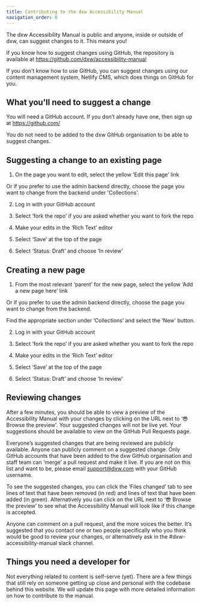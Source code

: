 ```yaml
---
title: Contributing to the dxw Accessibility Manual
navigation_order: 0
---
```


The dxw Accessibility Manual is public and anyone, inside or outside of dxw, can suggest changes to it. This means you!

If you know how to suggest changes using GitHub, the repository is available at https://github.com/dxw/accessibility-manual

If you don't know how to use GitHub, you can suggest changes using our content management system, Netlify CMS, which does things on GitHub for you.

## What you'll need to suggest a change

You will need a GitHub account. If you don’t already have one, then sign up at https://github.com/

You do not need to be added to the dxw GitHub organisation to be able to suggest changes.

## Suggesting a change to an existing page

1. On the page you want to edit, select the yellow ‘Edit this page’ link

Or if you prefer to use the admin backend directly, choose the page you want to change from the backend under 'Collections'.

2. Log in with your GitHub account

3. Select ‘fork the repo’ if you are asked whether you want to fork the repo

4. Make your edits in the ‘Rich Text’ editor

5. Select ‘Save’ at the top of the page

6. Select ‘Status: Draft’ and choose ‘In review’

## Creating a new page

1. From the most relevant ‘parent’ for the new page, select the yellow ‘Add a new page here’ link

Or if you prefer to use the admin backend directly, choose the page you want to change from the backend.

Find the appropriate section under ‘Collections’ and select the ‘New' button.

2. Log in with your GitHub account

3. Select ‘fork the repo’ if you are asked whether you want to fork the repo

4. Make your edits in the ‘Rich Text’ editor

5. Select ‘Save’ at the top of the page

6. Select ‘Status: Draft’ and choose ‘In review’

## Reviewing changes

After a few minutes, you should be able to view a preview of the Accessibility Manual with your changes by clicking on the URL next to ‘😎 Browse the preview'. Your suggested changes will not be live yet. Your suggestions should be available to view on the GitHub Pull Requests page.

Everyone’s suggested changes that are being reviewed are publicly available. Anyone can publicly comment on a suggested change. Only GitHub accounts that have been added to the dxw GitHub organisation and staff team can ‘merge’ a pull request and make it live. If you are not on this list and want to be, please email support@dxw.com with your GitHub username.

To see the suggested changes, you can click the ‘Files changed’ tab to see lines of text that have been removed (in red) and lines of text that have been added (in green). Alternatively you can click on the URL next to ‘😎 Browse the preview’ to see what the Accessibility Manual will look like if this change is accepted.

Anyone can comment on a pull request, and the more voices the better. It’s suggested that you contact one or two people specifically who you think would be good to review your changes, or alternatively ask in the #dxw-accessibility-manual slack channel.

## Things you need a developer for

Not everything related to content is self-serve (yet). There are a few things that still rely on someone getting up close and personal with the codebase behind this website. We will update this page with more detailed information on how to contribute to the manual.
